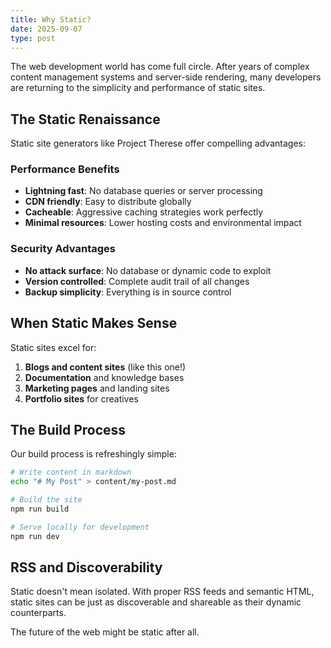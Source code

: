 ```yaml
---
title: Why Static?
date: 2025-09-07
type: post
---
```


The web development world has come full circle. After years of complex content
management systems and server-side rendering, many developers are returning to
the simplicity and performance of static sites.

## The Static Renaissance

Static site generators like Project Therese offer compelling advantages:

### Performance Benefits

- **Lightning fast**: No database queries or server processing
- **CDN friendly**: Easy to distribute globally
- **Cacheable**: Aggressive caching strategies work perfectly
- **Minimal resources**: Lower hosting costs and environmental impact

### Security Advantages

- **No attack surface**: No database or dynamic code to exploit
- **Version controlled**: Complete audit trail of all changes
- **Backup simplicity**: Everything is in source control

## When Static Makes Sense

Static sites excel for:

1. **Blogs and content sites** (like this one!)
2. **Documentation** and knowledge bases
3. **Marketing pages** and landing sites
4. **Portfolio sites** for creatives

## The Build Process

Our build process is refreshingly simple:

```bash
# Write content in markdown
echo "# My Post" > content/my-post.md

# Build the site
npm run build

# Serve locally for development
npm run dev
```

## RSS and Discoverability

Static doesn't mean isolated. With proper RSS feeds and semantic HTML, static
sites can be just as discoverable and shareable as their dynamic counterparts.

The future of the web might be static after all.
